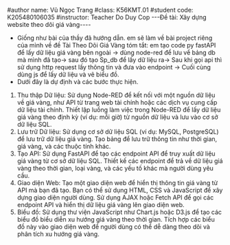 #author name: Vũ Ngọc Trang
#class: K56KMT.01
#student code: K205480106035
#instructor: Teacher Do Duy Cop
---Đề tài: Xây dựng website theo dõi giá vàng----
- Giống như bài của thầy đã hướng dẫn. em sẽ làm về bài project riêng của mình về đề Tài Theo Dõi Giá Vàng
  tóm tắt:  em tạo code py fastAPI để lấy dữ liệu giá vàng bên ngoài -> dùng node-red để lưu về bảng db mà mình đã tạo-> sau đó tạo Sp_db để lấy dữ liệu ra-> Sau khi gọi api thì sử dụng http request lấy thông tin và đưa vào endpoint -> Cuối cùng dùng js để lấy dữ liệu và vẽ biểu đồ.
- Dưới đây là dự định và các bước thực hiện.
1. Thu thập Dữ liệu: Sử dụng Node-RED để kết nối với một nguồn dữ liệu về giá vàng, như API từ trang web tài chính hoặc các dịch vụ cung cấp dữ liệu tài chính. Thiết lập luồng làm việc trong Node-RED để lấy dữ liệu giá vàng theo định kỳ (ví dụ: mỗi giờ) từ nguồn dữ liệu và lưu vào cơ sở dữ liệu SQL.
2. Lưu trữ Dữ liệu: Sử dụng cơ sở dữ liệu SQL (ví dụ: MySQL, PostgreSQL) để lưu trữ dữ liệu giá vàng. Tạo bảng để lưu trữ thông tin như thời gian, giá vàng, và các thuộc tính khác.
3. Tạo API: Sử dụng FastAPI để tạo các endpoint API để truy xuất dữ liệu giá vàng từ cơ sở dữ liệu SQL. Thiết kế các endpoint để trả về dữ liệu giá vàng theo thời gian, loại vàng, và các yếu tố khác mà người dùng yêu cầu.
4. Giao diện Web: Tạo một giao diện web để hiển thị thông tin giá vàng từ API mà bạn đã tạo. Bạn có thể sử dụng HTML, CSS và JavaScript để xây dựng giao diện người dùng. Sử dụng AJAX hoặc Fetch API để gọi các endpoint API và hiển thị dữ liệu giá vàng lên giao diện web.
5. Biểu đồ: Sử dụng thư viện JavaScript như Chart.js hoặc D3.js để tạo các biểu đồ biểu diễn xu hướng giá vàng theo thời gian. Tích hợp các biểu đồ này vào giao diện web để người dùng có thể dễ dàng theo dõi và phân tích xu hướng giá vàng.
